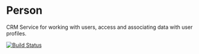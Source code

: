 Person
======

CRM Service for working with users, access and associating data with user profiles.

[![Build Status](https://travis-ci.org/Opine-Org/Person.png?branch=master)](https://travis-ci.org/Opine-Org/Person)
